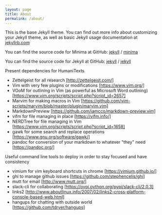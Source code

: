 ```yaml
---
layout: page
title: About
permalink: /about/
---
```


This is the base Jekyll theme. You can find out more info about customizing your Jekyll theme, as well as basic Jekyll usage documentation at [jekyllrb.com](https://jekyllrb.com/)

You can find the source code for Minima at GitHub:
[jekyll][jekyll-organization] /
[minima](https://github.com/jekyll/minima)

You can find the source code for Jekyll at GitHub:
[jekyll][jekyll-organization] /
[jekyll](https://github.com/jekyll/jekyll)


[jekyll-organization]: https://github.com/jekyll

Present dependencies for HumaniTexts

- Zettelgeist for all research [http://zettelgeist.com/]
- Vim with very few plugins or modifications [https://www.vim.org/]
- VOoM for outlining in Vim (as powerful as Microsoft Word outlining) [https://www.vim.org/scripts/script.php?script_id=2657]
- Marvim for making macros in Vim [https://github.com/vim-scripts/marvim/blob/master/plugin/marvim.vim]
- MarkdownPreview [https://github.com/iamcco/markdown-preview.vim]
- vifm for file managing in place [https://vifm.info/]
- NERDTree for file managing in Vim [https://www.vim.org/scripts/script.php?script_id=1658]
- gawk for some search and replace operations [https://www.gnu.org/software/gawk/] 
- pandoc for conversion of your markdown to whatever "they" need [https://pandoc.org/]

Useful command line tools to deploy in order to stay focused and have consistency
- vimium for vim keyboard shortcuts in chrome [https://vimium.github.io/]
- ghi to manage github issues [https://github.com/stephencelis/ghi]
- mutt for email [http://www.mutt.org/]
- slack-cli for collaborating [https://pypi.python.org/pypi/slack-cli/2.0.3]
- links2 [http://www.aboutlinux.info/2007/02/links2-cross-platform-console-based-web.html]
- hangups for chatting with outside world [https://github.com/tdryer/hangups]


